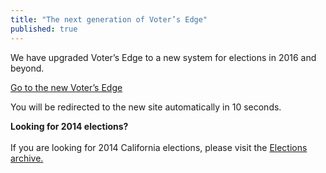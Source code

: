 ```yaml
---
title: "The next generation of Voter’s Edge"
published: true
---
```


We have upgraded Voter’s Edge to a new system for elections in 2016 and beyond.

<p class="ContentPage_button-link_3IG">
<a href="/"><i aria-hidden="true" class="fa fa-chevron-circle-right"></i> Go to the new Voter’s Edge</a>
</p>
<p class="ContentPage_small-text_2is">You will be redirected to the new site automatically in 10 seconds.</p>

<strong>Looking for 2014 elections?</strong><br /><br />
<i aria-hidden="true" class="fa fa-chevron-circle-right"></i> If you are looking for 2014 California elections, please visit the <a href="/en/ca/page/elections-archive">Elections archive.</a>

<script>
function redirect(){
    window.location = '/';
}
setTimeout(redirect, 10000);
</script>